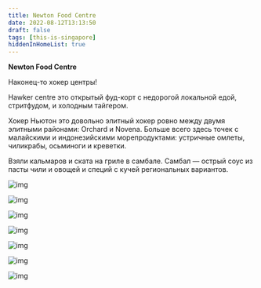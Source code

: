 ```yaml
---
title: Newton Food Centre
date: 2022-08-12T13:13:50
draft: false
tags: [this-is-singapore]
hiddenInHomeList: true
---
```

**Newton Food Centre**

Наконец-то хокер центры!

Hawker centre это открытый фуд-корт с недорогой локальной едой,  стритфудом, и холодным тайгером.

Хокер Ньютон это довольно элитный хокер ровно между двумя элитными районами: Orchard и Novena. Больше всего здесь точек с малайскими и индонезийскими морепродуктами: устричные омлеты, чиликрабы, осьминоги и креветки.

Взяли кальмаров и ската на гриле в самбале. Самбал — острый соус из пасты чили и овощей и специй с кучей региональных вариантов. 

![img](/images/this-is-singapore/photos/photo_76@12-08-2022_13-13-50.jpg#center)


![img](/images/this-is-singapore/photos/photo_77@12-08-2022_13-13-50.jpg#center)

![img](/images/this-is-singapore/photos/photo_78@12-08-2022_13-13-50.jpg#center)

![img](/images/this-is-singapore/photos/photo_79@12-08-2022_13-13-50.jpg#center)

![img](/images/this-is-singapore/photos/photo_80@12-08-2022_13-13-50.jpg#center)

![img](/images/this-is-singapore/photos/photo_81@12-08-2022_13-13-50.jpg#center)

![img](/images/this-is-singapore/photos/photo_82@12-08-2022_13-13-50.jpg#center)
